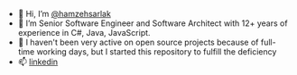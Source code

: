 - 👋 Hi, I’m [@hamzehsarlak](https://github.com/hamzehsarlak/)
- :lion: I’m Senior Software Engineer and Software Architect with 12+ years of experience in C#, Java, JavaScript.
- 💞️ I haven't been very active on open source projects because of full-time working days, but I started this repository to fulfill the deficiency
- 📫 [linkedin](https://www.linkedin.com/in/hamzeh-sarlak/)

<!---
hamzehsarlak/hamzehsarlak is a ✨ special ✨ repository because its `README.md` (this file) appears on your GitHub profile.
You can click the Preview link to take a look at your changes.
--->

